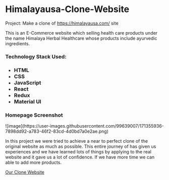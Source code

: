 # Himalayausa-Clone-Website

Project: Make a clone of https://himalayausa.com/ site

This is an E-Commerce website which selling health care products under the name Himalaya Herbal Healthcare whose products include ayurvedic ingredients.

<h3>Technology Stack Used:<h3> 
  <ul>
    <li>HTML</li>
    <li>CSS</li>
    <li>JavaScript</li>
    <li>React</li>
    <li>Redux</li>
    <li>Material UI</li>
  </ul>
 
  <h3>Homepage Screenshot</h3>
 ![image](https://user-images.githubusercontent.com/99639007/171355936-7898dd92-a783-46f2-83cd-4d0bd7a0e2ae.png)
  

In this project we were tried to achieve a near to perfect clone of the original website as much as possible. This entire journey of has given us experiences and we have learned lots of things by applying to the real website and it gave us a lot of confidence. If we have more time we can able to add more products.
 
<a href="https://courageous-panda-a97c46.netlify.app/" alt="_blank">Our Clone Website</a>
